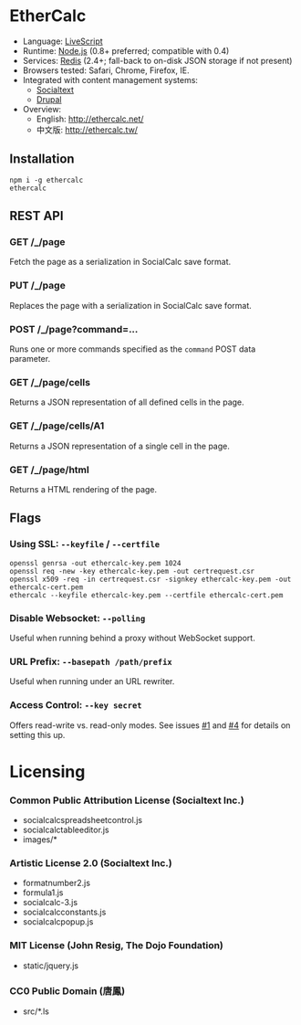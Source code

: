 # EtherCalc

* Language: [LiveScript](http://livescript.net/)
* Runtime: [Node.js](http://nodejs.org/) (0.8+ preferred; compatible with 0.4)
* Services: [Redis](http://redis.io) (2.4+; fall-back to on-disk JSON storage if not present)
* Browsers tested: Safari, Chrome, Firefox, IE.
* Integrated with content management systems:
    * [Socialtext](http://www.socialtext.com/)
    * [Drupal](https://drupal.org/project/sheetnode)
* Overview:
    * English: http://ethercalc.net/
    * 中文版: http://ethercalc.tw/

## Installation

    npm i -g ethercalc
    ethercalc

## REST API

### GET /_/page
Fetch the page as a serialization in SocialCalc save format.

### PUT /_/page
Replaces the page with a serialization in SocialCalc save format.

### POST /_/page?command=...
Runs one or more commands specified as the `command` POST data parameter.

### GET /_/page/cells
Returns a JSON representation of all defined cells in the page.

### GET /_/page/cells/A1
Returns a JSON representation of a single cell in the page.

### GET /_/page/html
Returns a HTML rendering of the page.

## Flags

### Using SSL: `--keyfile` / `--certfile`

    openssl genrsa -out ethercalc-key.pem 1024
    openssl req -new -key ethercalc-key.pem -out certrequest.csr
    openssl x509 -req -in certrequest.csr -signkey ethercalc-key.pem -out ethercalc-cert.pem
    ethercalc --keyfile ethercalc-key.pem --certfile ethercalc-cert.pem

### Disable Websocket: `--polling`

Useful when running behind a proxy without WebSocket support.

### URL Prefix: `--basepath /path/prefix`

Useful when running under an URL rewriter.

### Access Control: `--key secret`

Offers read-write vs. read-only modes. See issues [#1](https://github.com/audreyt/ethercalc/issues/1) and [#4](https://github.com/audreyt/ethercalc/issues/4) for details on setting this up.

# Licensing

### Common Public Attribution License (Socialtext Inc.)

* socialcalcspreadsheetcontrol.js
* socialcalctableeditor.js
* images/*

### Artistic License 2.0 (Socialtext Inc.)

* formatnumber2.js 
* formula1.js 
* socialcalc-3.js 
* socialcalcconstants.js 
* socialcalcpopup.js 

### MIT License (John Resig, The Dojo Foundation)

* static/jquery.js 

### CC0 Public Domain (唐鳳)

* src/*.ls
